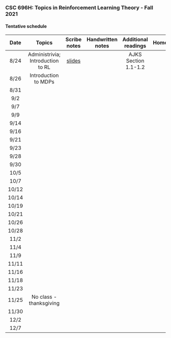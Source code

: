 ### CSC 696H: Topics in Reinforcement Learning Theory - Fall 2021

#### Tentative schedule

| Date  | Topics | Scribe notes | Handwritten notes | Additional readings  | Homework |
|:-:|:------------:|:---:|:---:|:---:|:---:|
|8/24	| Administrivia; Introduction to RL	| [slides](notes/CSC696H_intro.pptx) |	 | AJKS Section 1.1-1.2 |  |
|8/26		|	Introduction to MDPs	|			|			|			|			|
|8/31		|			|			|			|			|			|
|9/2		|			|			|			|			|			|
|9/7		|			|			|			|			|			|
|9/9		|			|			|			|			|			|
|9/14		|			|			|			|			|			|
|9/16		|			|			|			|			|			|
|9/21		|			|			|			|			|			|
|9/23		|			|			|			|			|			|
|9/28		|			|			|			|			|			|
|9/30		|			|			|			|			|			|
|10/5		|			|			|			|			|			|
|10/7		|			|			|			|			|			|
|10/12		|			|			|			|			|			|
|10/14		|			|			|			|			|			|
|10/19		|			|			|			|			|			|
|10/21		|			|			|			|			|			|
|10/26		|			|			|			|			|			|
|10/28		|			|			|			|			|			|
|11/2		|			|			|			|			|			|
|11/4		|			|			|			|			|			|
|11/9		|			|			|			|			|			|
|11/11		|			|			|			|			|			|
|11/16		|			|			|			|			|			|
|11/18		|			|			|			|			|			|
|11/23		|			|			|			|			|			|
|11/25		|	No class - thanksgiving		|			|			|			|			|
|11/30		|			|			|			|			|			|
|12/2		|			|			|			|			|			|
|12/7		|			|			|			|			|			|

